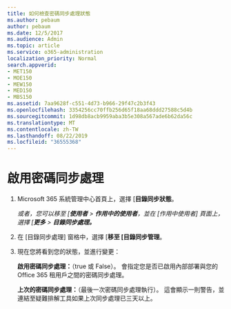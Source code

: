 ```yaml
---
title: 如何檢查密碼同步處理狀態
ms.author: pebaum
author: pebaum
ms.date: 12/5/2017
ms.audience: Admin
ms.topic: article
ms.service: o365-administration
localization_priority: Normal
search.appverid:
- MET150
- MOE150
- MEW150
- MED150
- MBS150
ms.assetid: 7aa9628f-c551-4d73-b966-29f47c2b3f43
ms.openlocfilehash: 3354256cc70ffb256d65f18aa68ddd27588c5d4b
ms.sourcegitcommit: 1d98db8acb9959aba3b5e308a567ade6b62da56c
ms.translationtype: MT
ms.contentlocale: zh-TW
ms.lasthandoff: 08/22/2019
ms.locfileid: "36555368"
---
```

# <a name="enable-password-sync"></a>啟用密碼同步處理

1.  Microsoft 365 系統管理中心首頁上，選擇 [**目錄同步狀態**。 
    
     *或者，您可以移至 [**使用者** \> **作用中的使用者**，並在 [作用中使用者] 頁面上，選擇 [**更多** \> **目錄同步處理。*** 
    
2. 在 [目錄同步處理] 窗格中，選擇 [**移至 [目錄同步管理**。 
    
3. 現在您將看到您的狀態，並進行變更：
    
    **啟用密碼同步處理：**（true 或 False）。 會指定您是否已啟用內部部署與您的 Office 365 租用戶之間的密碼同步處理。 
    
    **上次的密碼同步處理：**（最後一次密碼同步處理執行）。 這會顯示一則警告，並連結至疑難排解工具如果上次同步處理已三天以上。 
    

